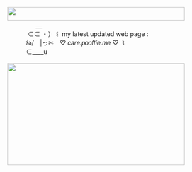 <img width="400" height="30" src="https://middlepot.com/img/lacey.png">\
　　　　‌ ‌ ＿\
　　　‌ ⊂⊂ ・） ꒰ ‌ my latest updated web page :\
　　　꒰ა/　|っ✄　♡ 𝑐𝑎𝑟𝑒.𝑝𝑜𝑜𝑓𝑡𝑖𝑒.𝑚𝑒 ♡ ‌ ꒱\
　　　⊂____u\
  \
<img width="400" height="230" src="https://middlepot.com/img/care.gif">

